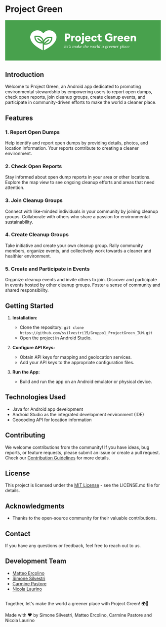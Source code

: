 # Project Green

![Project Green Logo](https://github.com/ssilvestri15/Gruppo1_ProjectGreen_IUM/blob/master/project-green-logo.png)

## Introduction

Welcome to Project Green, an Android app dedicated to promoting environmental stewardship by empowering users to report open dumps, check open reports, join cleanup groups, create cleanup events, and participate in community-driven efforts to make the world a cleaner place.

## Features

### 1. Report Open Dumps

Help identify and report open dumps by providing details, photos, and location information. Your reports contribute to creating a cleaner environment.

### 2. Check Open Reports

Stay informed about open dump reports in your area or other locations. Explore the map view to see ongoing cleanup efforts and areas that need attention.

### 3. Join Cleanup Groups

Connect with like-minded individuals in your community by joining cleanup groups. Collaborate with others who share a passion for environmental sustainability.

### 4. Create Cleanup Groups

Take initiative and create your own cleanup group. Rally community members, organize events, and collectively work towards a cleaner and healthier environment.

### 5. Create and Participate in Events

Organize cleanup events and invite others to join. Discover and participate in events hosted by other cleanup groups. Foster a sense of community and shared responsibility.

## Getting Started

1. **Installation:**
   - Clone the repository: `git clone https://github.com/ssilvestri15/Gruppo1_ProjectGreen_IUM.git`
   - Open the project in Android Studio.

2. **Configure API Keys:**
   - Obtain API keys for mapping and geolocation services.
   - Add your API keys to the appropriate configuration files.

3. **Run the App:**
   - Build and run the app on an Android emulator or physical device.

## Technologies Used

- Java for Android app development
- Android Studio as the integrated development environment (IDE)
- Geocoding API for location information

## Contributing

We welcome contributions from the community! If you have ideas, bug reports, or feature requests, please submit an issue or create a pull request. Check our [Contribution Guidelines](CONTRIBUTING.md) for more details.

## License

This project is licensed under the [MIT License](LICENSE.md) - see the LICENSE.md file for details.

## Acknowledgments

- Thanks to the open-source community for their valuable contributions.

## Contact

If you have any questions or feedback, feel free to reach out to us.

## Development Team

- [Matteo Ercolino](https://github.com/matthew-2000)
- [Simone Silvestri](https://github.com/ssilvestri15)
- [Carmine Pastore](https://github.com/pastore99)
- [Nicola Laurino](https://github.com/NicoUni99997)

## 
Together, let's make the world a greener place with Project Green! 🌍💚

Made with ❤️ by Simone Silvestri, Matteo Ercolino, Carmine Pastore and Nicola Laurino


